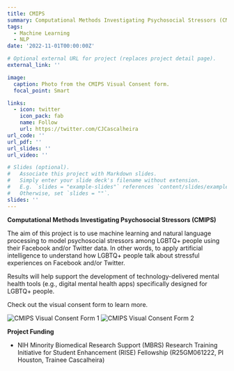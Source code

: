 ```yaml
---
title: CMIPS
summary: Computational Methods Investigating Psychosocial Stressors (CMIPS).
tags:
  - Machine Learning
  - NLP
date: '2022-11-01T00:00:00Z'

# Optional external URL for project (replaces project detail page).
external_link: ''

image:
  caption: Photo from the CMIPS Visual Consent form.
  focal_point: Smart

links:
  - icon: twitter
    icon_pack: fab
    name: Follow
    url: https://twitter.com/CJCascalheira
url_code: ''
url_pdf: ''
url_slides: ''
url_video: ''

# Slides (optional).
#   Associate this project with Markdown slides.
#   Simply enter your slide deck's filename without extension.
#   E.g. `slides = "example-slides"` references `content/slides/example-slides.md`.
#   Otherwise, set `slides = ""`.
slides: ''
---
```


**Computational Methods Investigating Psychosocial Stressors (CMIPS)**

The aim of this project is to use machine learning and natural language processing to model psychosocial stressors among LGBTQ+ people using their Facebook and/or Twitter data. In other words, to apply artificial intelligence to understand how LGBTQ+ people talk about stressful experiences on Facebook and/or Twitter. 

Results will help support the development of technology-delivered mental health tools (e.g., digital mental health apps) specifically designed for LGBTQ+ people.

Check out the visual consent form to learn more.

![CMIPS Visual Consent Form 1](projects/cmips-visual-consent-1.jpg)
![CMIPS Visual Consent Form 2](projects/cmips-visual-consent-2.jpg)

**Project Funding**

* NIH Minority Biomedical Research Support (MBRS) Research Training Initiative for Student Enhancement (RISE) Fellowship (R25GM061222, PI Houston, Trainee Cascalheira)
